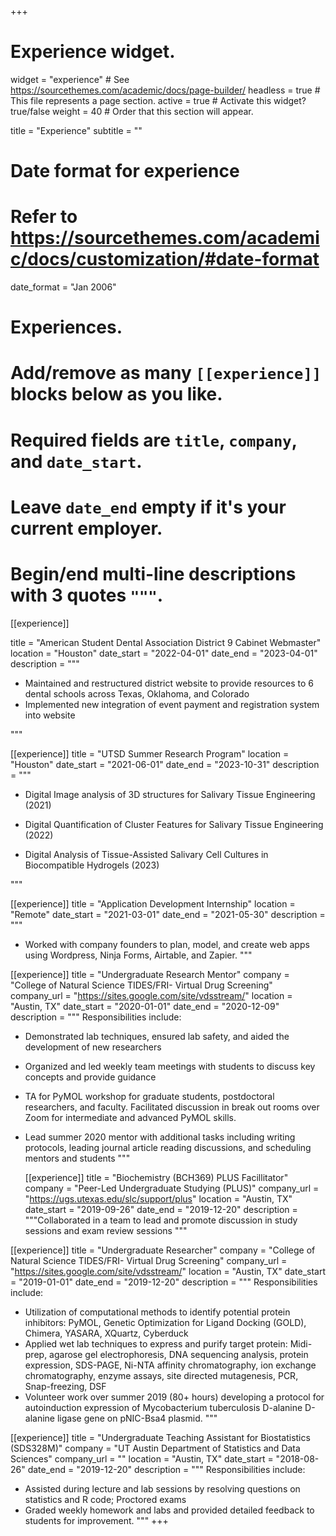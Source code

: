 +++
# Experience widget.
widget = "experience"  # See https://sourcethemes.com/academic/docs/page-builder/
headless = true  # This file represents a page section.
active = true  # Activate this widget? true/false
weight = 40  # Order that this section will appear.

title = "Experience"
subtitle = ""

# Date format for experience
#   Refer to https://sourcethemes.com/academic/docs/customization/#date-format
date_format = "Jan 2006"

# Experiences.
#   Add/remove as many `[[experience]]` blocks below as you like.
#   Required fields are `title`, `company`, and `date_start`.
#   Leave `date_end` empty if it's your current employer.
#   Begin/end multi-line descriptions with 3 quotes `"""`.
[[experience]]

  title = "American Student Dental Association District 9 Cabinet Webmaster"
  location = "Houston"
  date_start = "2022-04-01"
  date_end = "2023-04-01"
  description = """
  
  * Maintained and restructured district website to provide resources to 6 dental schools across Texas, Oklahoma, and Colorado
  * Implemented new integration of event payment and registration system into website

  """

[[experience]]
  title = "UTSD Summer Research Program"
  location = "Houston"
  date_start = "2021-06-01"
  date_end = "2023-10-31"
  description = """
  
  * Digital Image analysis of 3D structures for Salivary Tissue Engineering (2021)
   
  * Digital Quantification of Cluster Features for Salivary Tissue Engineering (2022)
  * Digital Analysis of Tissue-Assisted Salivary Cell Cultures in Biocompatible Hydrogels (2023)
  
  
  
  """
  
[[experience]]
  title = "Application Development Internship"
  location = "Remote"
  date_start = "2021-03-01"
  date_end = "2021-05-30"
  description = """
  
  * Worked with company founders to plan, model, and create web apps using Wordpress, Ninja Forms, Airtable, and Zapier. 
  """

[[experience]]
  title = "Undergraduate Research Mentor"
  company = "College of Natural Science TIDES/FRI- Virtual Drug Screening"
  company_url = "https://sites.google.com/site/vdsstream/"
  location = "Austin, TX"
  date_start = "2020-01-01"
  date_end = "2020-12-09"
  description = """
  Responsibilities include:
  
  * Demonstrated lab techniques, ensured lab safety, and aided the development of new researchers
  * Organized and led weekly team meetings with students to discuss key concepts and provide guidance
  * TA for PyMOL workshop for graduate students, postdoctoral researchers, and faculty. Facilitated discussion in break out rooms over Zoom for intermediate and advanced PyMOL skills.
  * Lead summer 2020 mentor with additional tasks including writing protocols, leading journal article reading discussions, and scheduling mentors and students
  """
  
    [[experience]]
  title = "Biochemistry (BCH369) PLUS Facillitator"
  company = "Peer-Led Undergraduate Studying (PLUS)"
  company_url = "https://ugs.utexas.edu/slc/support/plus"
  location = "Austin, TX"
  date_start = "2019-09-26"
  date_end = "2019-12-20"
  description = """Collaborated in a team to lead and promote discussion in study sessions and exam review sessions
  """
  
  [[experience]]
  title = "Undergraduate Researcher"
  company = "College of Natural Science TIDES/FRI- Virtual Drug Screening"
  company_url = "https://sites.google.com/site/vdsstream/"
  location = "Austin, TX"
  date_start = "2019-01-01"
  date_end = "2019-12-20"
  description = """
  Responsibilities include:
  
  * Utilization of computational methods to identify potential protein inhibitors: PyMOL, Genetic Optimization for Ligand Docking (GOLD), Chimera, YASARA, XQuartz, Cyberduck
  * Applied wet lab techniques to express and purify target protein: Midi-prep, agarose gel electrophoresis, DNA sequencing analysis, protein expression, SDS-PAGE, Ni-NTA affinity chromatography, ion exchange chromatography, enzyme assays, site directed mutagenesis, PCR,  Snap-freezing, DSF
  * Volunteer work over summer 2019 (80+ hours) developing a protocol for autoinduction expression of Mycobacterium tuberculosis D-alanine D-alanine ligase gene on pNIC-Bsa4 plasmid. 
  """
  
  [[experience]]
  title = "Undergraduate Teaching Assistant for Biostatistics (SDS328M)"
  company = "UT Austin Department of Statistics and Data Sciences"
  company_url = ""
  location = "Austin, TX"
  date_start = "2018-08-26"
  date_end = "2019-12-20"
  description = """
  Responsibilities include:
  
  * Assisted during lecture and lab sessions by resolving questions on statistics and R code; Proctored exams
  * Graded weekly homework and labs and provided detailed feedback to students for improvement. 
  """
+++

